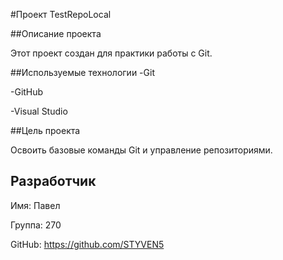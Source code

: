 #Проект TestRepoLocal


##Опиcание проекта
 
Этот проект создан для практики работы с Git.


##Используемые технологии
-Git

-GitHub

-Visual Studio


##Цель проекта

Освоить базовые команды Git и управление репозиториями.


## Разработчик
Имя: Павел

Группа: 270

GitHub: https://github.com/STYVEN5

